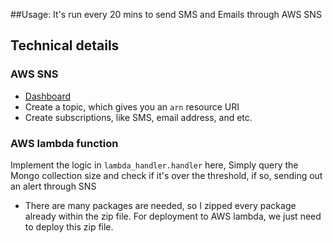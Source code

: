 
##Usage: 
It's run every 20 mins to send SMS and Emails through AWS SNS

## Technical details

### AWS SNS
- [Dashboard](https://console.aws.amazon.com/sns/v2/home?region=us-east-1#/home)
- Create a topic, which gives you an `arn` resource URI
- Create subscriptions, like SMS, email address, and etc.

### AWS lambda function
Implement the logic in `lambda_handler.handler` here, Simply query the Mongo collection size and check if it's over the threshold, if so, sending out an alert through SNS
 - There are many packages are needed, so I zipped every package already within the zip file.  For deployment to AWS lambda, we just need to deploy this zip file.